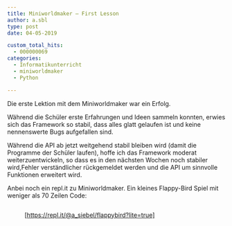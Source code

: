 ```yaml
---
title: Miniworldmaker – First Lesson
author: a.sbl
type: post
date: 04-05-2019

custom_total_hits:
  - 000000069
categories:
  - Informatikunterricht
  - miniworldmaker
  - Python

---
```

Die erste Lektion mit dem Miniworldmaker war ein Erfolg.

Während die Schüler erste Erfahrungen und Ideen sammeln konnten, erwies sich das Framework so stabil, dass alles glatt gelaufen ist und keine nennenswerte Bugs aufgefallen sind.

Während die API ab jetzt weitgehend stabil bleiben wird (damit die Programme der Schüler laufen), hoffe ich das Framework moderat weiterzuentwickeln, so dass es in den nächsten Wochen noch stabiler wird,Fehler verständlicher rückgemeldet werden und die API um sinnvolle Funktionen erweitert wird.

Anbei noch ein repl.it zu Miniworldmaker. Ein kleines Flappy-Bird Spiel mit weniger als 70 Zeilen Code:

<figure class="wp-block-image">

<img src="https://it-teaching.de/wp-content/uploads/2019/05/Aufnahme-31.gif" alt="" class="wp-image-448" /></figure> <figure>[https://repl.it/@a_siebel/flappybird?lite=true]</figure>